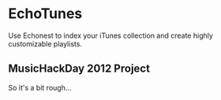 EchoTunes
=========
Use Echonest to index your iTunes collection and create highly customizable playlists.

MusicHackDay 2012 Project
-------------------------
So it's a bit rough...
